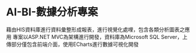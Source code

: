 # AI-BI-數據分析專案
藉由HIS資料庫進行資料彙整形成報表，進行視覺化處哩，包含各類分析圖表之應用
專案以ASP.NET MVC為架構進行開發，資料庫為Microsoft SQL Server，上傳部分僅包含前端介面，使用ECharts進行數據可視化開發
